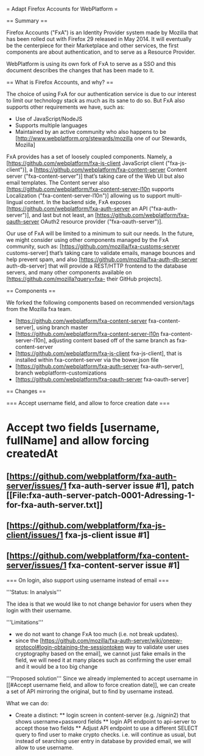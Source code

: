 = Adapt Firefox Accounts for WebPlatform =

== Summary ==

Firefox Accounts ("FxA") is an Identity Provider system made by Mozilla that has been rolled out with Firefox 29 released in May 2014. It will eventually be the centerpiece for their Marketplace and other services, the first components are about authentication, and to serve as a Resource Provider.

WebPlatform is using its own fork of FxA to serve as a SSO and this document describes the changes that has been made to it.

== What is Firefox Accounts, and why? ==

The choice of using FxA for our authentication service is due to our interest to limit our technology stack as much as its sane to do so. But FxA also supports other requirements we have, such as:
* Use of JavaScript/NodeJS
* Supports multiple languages
* Maintained by an active community who also happens to be [http://www.webplatform.org/stewards/mozilla one of our Stewards, Mozilla]

FxA provides has a set of loosely coupled components. Namely, a [https://github.com/webplatform/fxa-js-client JavaScript client ("fxa-js-client")], a [https://github.com/webplatform/fxa-content-server Content server ("fxa-content-server")] that’s taking care of the Web UI but also email templates. The Content server also [https://github.com/webplatform/fxa-content-server-l10n supports Localization ("fxa-content-server-l10n")] allowing us to support multi-lingual content. In the backend side, FxA exposes [https://github.com/webplatform/fxa-auth-server an API ("fxa-auth-server")], and last but not least, an [https://github.com/webplatform/fxa-oauth-server OAuth2 resource provider ("fxa-oauth-server")].

Our use of FxA will be limited to a minimum to suit our needs. In the future, we might consider using other components managed by the FxA community, such as:  [https://github.com/mozilla/fxa-customs-server customs-server] that’s taking care to validate emails, manage bounces and help prevent spam, and also [https://github.com/mozilla/fxa-auth-db-server auth-db-server] that will provide a REST/HTTP frontend to the database servers, and many other components available on [https://github.com/mozilla?query=fxa- their GitHub projects].


== Components ==

We forked the following components based on recommended version/tags from the Mozilla fxa team.

* [https://github.com/webplatform/fxa-content-server fxa-content-server], using branch master
* [https://github.com/webplatform/fxa-content-server-l10n fxa-content-server-l10n], adjusting content based off of the same branch as fxa-content-server
* [https://github.com/webplatform/fxa-js-client fxa-js-client], that is installed within fxa-content-server via the bower.json file
* [https://github.com/webplatform/fxa-auth-server fxa-auth-server], branch webplatform-customizations
* [https://github.com/webplatform/fxa-oauth-server fxa-oauth-server]

== Changes ==

=== Accept username field, and allow to force creation date ===

# Accept two fields [username, fullName] and allow forcing createdAt
## [https://github.com/webplatform/fxa-auth-server/issues/1 fxa-auth-server issue #1], patch [[File:fxa-auth-server-patch-0001-Adressing-1-for-fxa-auth-server.txt]]
## [https://github.com/webplatform/fxa-js-client/issues/1 fxa-js-client issue #1]
## [https://github.com/webplatform/fxa-content-server/issues/1 fxa-content-server issue #1]


=== On login, also support using username instead of email ===

'''Status: In analysis'''

The idea is that we would like to not change behavior for users when they login with their username. 

'''Limitations'''
* we do not want to change FxA too much (i.e. not break updates).
* since the [https://github.com/mozilla/fxa-auth-server/wiki/onepw-protocol#login-obtaining-the-sessiontoken way to validate user uses cryptography based on the email], we cannot just fake emails in the field, we will need it at many places such as confirming the user email and it would be a too big change

'''Proposed solution'''
Since we already implemented to accept username in [[#Accept username field, and allow to force creation date]], we can create a set of API mirroring the original, but to find by username instead.

What we can do:
* Create a distinct:
** login screen in content-server (e.g. /signin2) that shows username+password fields
** login API endpoint to api-server to accept those two fields
** Adjust API endpoint to use a different SELECT query to find user to make crypto checks. i.e. will continue as usual, but instead of searching user entry in database by provided email, we will allow to use username.